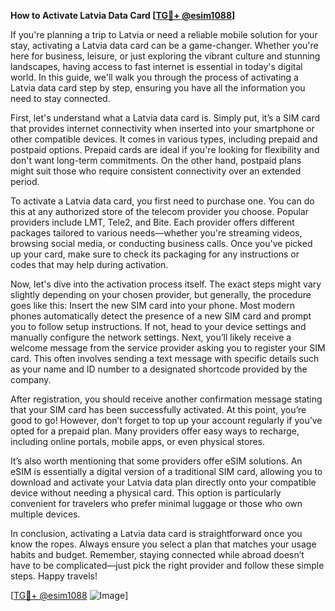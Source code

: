 **How to Activate Latvia Data Card [[TG💪+ @esim1088](https://t.me/s/esim1088)]**

If you're planning a trip to Latvia or need a reliable mobile solution for your stay, activating a Latvia data card can be a game-changer. Whether you're here for business, leisure, or just exploring the vibrant culture and stunning landscapes, having access to fast internet is essential in today's digital world. In this guide, we'll walk you through the process of activating a Latvia data card step by step, ensuring you have all the information you need to stay connected.

First, let's understand what a Latvia data card is. Simply put, it’s a SIM card that provides internet connectivity when inserted into your smartphone or other compatible devices. It comes in various types, including prepaid and postpaid options. Prepaid cards are ideal if you're looking for flexibility and don't want long-term commitments. On the other hand, postpaid plans might suit those who require consistent connectivity over an extended period.

To activate a Latvia data card, you first need to purchase one. You can do this at any authorized store of the telecom provider you choose. Popular providers include LMT, Tele2, and Bite. Each provider offers different packages tailored to various needs—whether you're streaming videos, browsing social media, or conducting business calls. Once you've picked up your card, make sure to check its packaging for any instructions or codes that may help during activation.

Now, let's dive into the activation process itself. The exact steps might vary slightly depending on your chosen provider, but generally, the procedure goes like this: Insert the new SIM card into your phone. Most modern phones automatically detect the presence of a new SIM card and prompt you to follow setup instructions. If not, head to your device settings and manually configure the network settings. Next, you’ll likely receive a welcome message from the service provider asking you to register your SIM card. This often involves sending a text message with specific details such as your name and ID number to a designated shortcode provided by the company.

After registration, you should receive another confirmation message stating that your SIM card has been successfully activated. At this point, you’re good to go! However, don’t forget to top up your account regularly if you’ve opted for a prepaid plan. Many providers offer easy ways to recharge, including online portals, mobile apps, or even physical stores.

It’s also worth mentioning that some providers offer eSIM solutions. An eSIM is essentially a digital version of a traditional SIM card, allowing you to download and activate your Latvia data plan directly onto your compatible device without needing a physical card. This option is particularly convenient for travelers who prefer minimal luggage or those who own multiple devices.

In conclusion, activating a Latvia data card is straightforward once you know the ropes. Always ensure you select a plan that matches your usage habits and budget. Remember, staying connected while abroad doesn’t have to be complicated—just pick the right provider and follow these simple steps. Happy travels!

[[TG💪+ @esim1088](https://t.me/s/esim1088) ![Image](https://i.postimg.cc/Y0z9fWf4/image.png)]